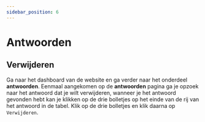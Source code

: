 ```yaml
---
sidebar_position: 6
---
```


# Antwoorden

## Verwijderen

Ga naar het dashboard van de website en ga verder naar het onderdeel **antwoorden**. Eenmaal aangekomen op de **antwoorden** pagina ga je opzoek naar het antwoord dat je wilt verwijderen, wanneer je het antwoord gevonden hebt kan je klikken op de drie bolletjes op het einde van de rij van het antwoord in de tabel. Klik op de drie bolletjes en klik daarna op `Verwijderen`.
